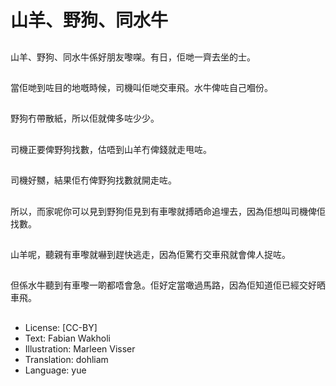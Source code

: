 # 山羊、野狗、同水牛

##
山羊、野狗、同水牛係好朋友嚟㗎。有日，佢哋一齊去坐的士。

##
當佢哋到咗目的地嘅時候，司機叫佢哋交車飛。水牛俾咗自己嗰份。

##
野狗冇帶散紙，所以佢就俾多咗少少。

##
司機正要俾野狗找數，估唔到山羊冇俾錢就走甩咗。

##
司機好嬲，結果佢冇俾野狗找數就開走咗。

##
所以，而家呢你可以見到野狗佢見到有車嚟就搏晒命追埋去，因為佢想叫司機俾佢找數。

##
山羊呢，聽親有車嚟就嚇到趕快逃走，因為佢驚冇交車飛就會俾人捉咗。

##
但係水牛聽到有車嚟一啲都唔會急。佢好定當噉過馬路，因為佢知道佢已經交好晒車飛。

##
* License: [CC-BY]
* Text: Fabian Wakholi
* Illustration: Marleen Visser
* Translation: dohliam
* Language: yue
